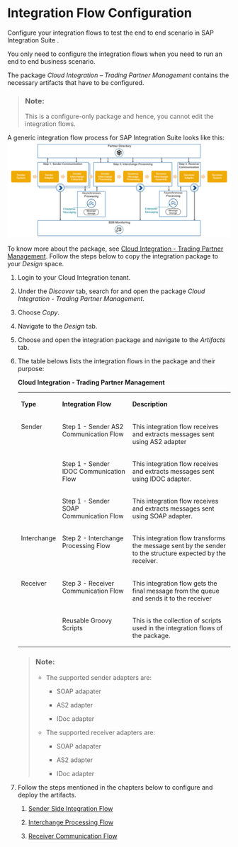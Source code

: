 <!-- loio0ff62294f42a40938384de45ac6ea566 -->

# Integration Flow Configuration

Configure your integration flows to test the end to end scenario in SAP Integration Suite .

You only need to configure the integration flows when you need to run an end to end business scenario.

The package *Cloud Integration – Trading Partner Management* contains the necessary artifacts that have to be configured.

> ### Note:  
> This is a configure-only package and hence, you cannot edit the integration flows.

A generic integration flow process for SAP Integration Suite looks like this: ![](images/TPM-_Generic_Integration_Flow_Process_5300302.png)

To know more about the package, see [Cloud Integration - Trading Partner Management](https://api.sap.com/package/CloudIntegrationTradingPartnerManagement/integrationflow). Follow the steps below to copy the integration package to your *Design* space.

1.  Login to your Cloud Integration tenant.

2.  Under the *Discover* tab, search for and open the package *Cloud Integration - Trading Partner Management*.
3.  Choose *Copy*.
4.  Navigate to the *Design* tab.
5.  Choose and open the integration package and navigate to the *Artifacts* tab.
6.  The table belows lists the integration flows in the package and their purpose:

    **Cloud Integration - Trading Partner Management**


    <table>
    <tr>
    <th valign="top">

    Type


    
    </th>
    <th valign="top">

    Integration Flow


    
    </th>
    <th valign="top">

    Description


    
    </th>
    </tr>
    <tr>
    <td valign="top" rowspan="3">
    
    Sender


    
    </td>
    <td valign="top">
    
    Step 1 - Sender AS2 Communication Flow


    
    </td>
    <td valign="top">
    
    This integration flow receives and extracts messages sent using AS2 adapter


    
    </td>
    </tr>
    <tr>
    <td valign="top">
    
    Step 1 - Sender IDOC Communication Flow


    
    </td>
    <td valign="top">
    
    This integration flow receives and extracts messages sent using IDOC adapter.


    
    </td>
    </tr>
    <tr>
    <td valign="top">
    
    Step 1 - Sender SOAP Communication Flow


    
    </td>
    <td valign="top">
    
    This integration flow receives and extracts messages sent using SOAP adapter.


    
    </td>
    </tr>
    <tr>
    <td valign="top">
    
    Interchange


    
    </td>
    <td valign="top">
    
    Step 2 - Interchange Processing Flow


    
    </td>
    <td valign="top">
    
    This integration flow transforms the message sent by the sender to the structure expected by the receiver.


    
    </td>
    </tr>
    <tr>
    <td valign="top">
    
    Receiver


    
    </td>
    <td valign="top">
    
    Step 3 - Receiver Communication Flow


    
    </td>
    <td valign="top">
    
    This integration flow gets the final message from the queue and sends it to the receiver


    
    </td>
    </tr>
    <tr>
    <td valign="top">
    
     


    
    </td>
    <td valign="top">
    
    Reusable Groovy Scripts


    
    </td>
    <td valign="top">
    
    This is the collection of scripts used in the integration flows of the package.


    
    </td>
    </tr>
    </table>
    
    > ### Note:  
    > -   The supported sender adapters are:
    > 
    >     -   SOAP adapater
    > 
    >     -   AS2 adapter
    >     -   IDoc adapter
    > 
    > -   The supported receiver adapters are:
    > 
    >     -   SOAP adapater
    > 
    >     -   AS2 adapter
    >     -   IDoc adapter

7.  Follow the steps mentioned in the chapters below to configure and deploy the artifacts.

    1.  [Sender Side Integration Flow](sender-side-integration-flow-98380f4.md)

    2.  [Interchange Processing Flow](interchange-processing-flow-7d3bce9.md)
    3.  [Receiver Communication Flow](receiver-communication-flow-cd233d1.md)


